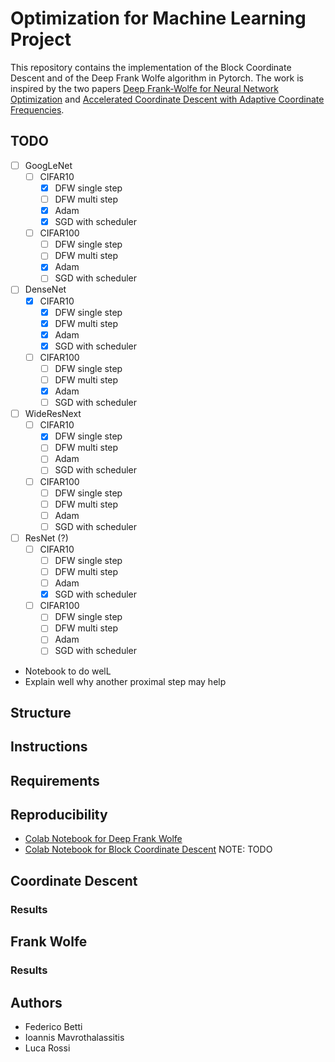 # Optimization for Machine Learning Project
This repository contains the implementation of the Block Coordinate Descent and of the Deep Frank Wolfe algorithm in Pytorch. The work is inspired by the two papers  [Deep Frank-Wolfe for Neural Network Optimization](https://arxiv.org/pdf/1811.07591.pdf) and [Accelerated Coordinate Descent with Adaptive Coordinate Frequencies](http://proceedings.mlr.press/v29/Glasmachers13.pdf).

## TODO
- [ ] GoogLeNet
   - [ ] CIFAR10
       - [x] DFW single step
       - [ ] DFW multi step
       - [x] Adam
       - [x] SGD with scheduler
    - [ ] CIFAR100
       - [ ] DFW single step
       - [ ] DFW multi step
       - [x] Adam
       - [ ] SGD with scheduler
- [ ] DenseNet
   - [x] CIFAR10
       - [x] DFW single step
       - [x] DFW multi step
       - [x] Adam
       - [x] SGD with scheduler
    - [ ] CIFAR100
       - [ ] DFW single step
       - [ ] DFW multi step
       - [x] Adam
       - [ ] SGD with scheduler
- [ ] WideResNext
   - [ ] CIFAR10
       - [x] DFW single step
       - [ ] DFW multi step
       - [ ] Adam
       - [ ] SGD with scheduler
    - [ ] CIFAR100
       - [ ] DFW single step
       - [ ] DFW multi step
       - [ ] Adam
       - [ ] SGD with scheduler
- [ ] ResNet (?)
   - [ ] CIFAR10
       - [ ] DFW single step
       - [ ] DFW multi step
       - [ ] Adam
       - [x] SGD with scheduler
    - [ ] CIFAR100
       - [ ] DFW single step
       - [ ] DFW multi step
       - [ ] Adam
       - [ ] SGD with scheduler 

* Notebook to do welL
* Explain well why another proximal step may help

## Structure

## Instructions

## Requirements

## Reproducibility
- [Colab Notebook for Deep Frank Wolfe](https://colab.research.google.com/drive/1mpsunyV-11yDXPhZLznryLxJoMx4Zqxd)
- [Colab Notebook for Block Coordinate Descent](https://colab.research.google.com/drive/1mpsunyV-11yDXPhZLznryLxJoMx4Zqxd) NOTE: TODO

## Coordinate Descent

### Results

## Frank Wolfe

### Results

## Authors
- Federico Betti
- Ioannis Mavrothalassitis
- Luca Rossi
